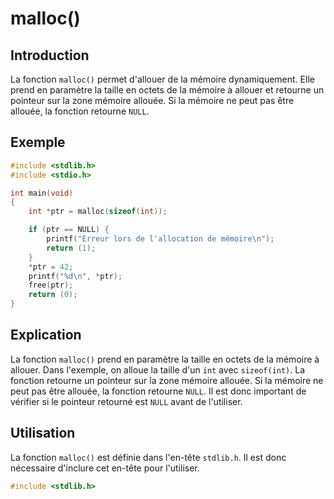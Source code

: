 # malloc()

## Introduction

La fonction `malloc()` permet d'allouer de la mémoire dynamiquement. Elle prend en paramètre la taille en octets de la mémoire à allouer et retourne un pointeur sur la zone mémoire allouée. Si la mémoire ne peut pas être allouée, la fonction retourne `NULL`.

## Exemple

```c
#include <stdlib.h>
#include <stdio.h>

int main(void)
{
    int *ptr = malloc(sizeof(int));

    if (ptr == NULL) {
        printf("Erreur lors de l'allocation de mémoire\n");
        return (1);
    }
    *ptr = 42;
    printf("%d\n", *ptr);
    free(ptr);
    return (0);
}
```

## Explication

La fonction `malloc()` prend en paramètre la taille en octets de la mémoire à allouer. Dans l'exemple, on alloue la taille d'un `int` avec `sizeof(int)`. La fonction retourne un pointeur sur la zone mémoire allouée. Si la mémoire ne peut pas être allouée, la fonction retourne `NULL`. Il est donc important de vérifier si le pointeur retourné est `NULL` avant de l'utiliser.

## Utilisation

La fonction `malloc()` est définie dans l'en-tête `stdlib.h`. Il est donc nécessaire d'inclure cet en-tête pour l'utiliser.

```c
#include <stdlib.h>
```

